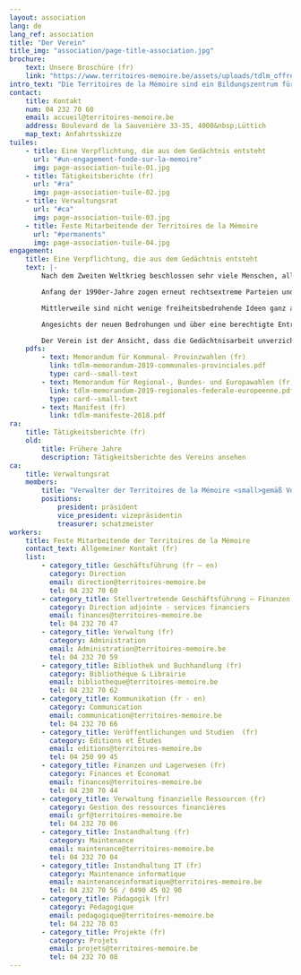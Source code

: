 ```yaml
---
layout: association
lang: de
lang_ref: association
title: "Der Verein"
title_img: "association/page-title-association.jpg"
brochure:
    text: Unsere Broschüre (fr)
    link: "https://www.territoires-memoire.be/assets/uploads/tdlm_offreterritoires_brochuregenerale.pdf"
intro_text: "Die Territoires de la Mémoire sind ein Bildungszentrum für Widerstand und bürgerliche Verantwortung. Um mit Kindern, Jugendlichen und Erwachsenen Gedächtnisarbeit zu leisten, entwickelt der Verein verschiedene Initiativen, die die Vergangenheit vermitteln, zur Achtung anderer aufrufen und die Beteiligung aller am Aufbau einer demokratischen Gesellschaft als Garant der Grundfreiheiten fördern sollen."
contact:
    title: Kontakt
    num: 04 232 70 60
    email: accueil@territoires-memoire.be
    address: Boulevard de la Sauvenière 33-35, 4000&nbsp;Lüttich
    map_text: Anfahrtsskizze
tuiles:
    - title: Eine Verpflichtung, die aus dem Gedächtnis entsteht
      url: "#un-engagement-fonde-sur-la-memoire"
      img: page-association-tuile-01.jpg
    - title: Tätigkeitsberichte (fr)
      url: "#ra"
      img: page-association-tuile-02.jpg
    - title: Verwaltungsrat
      url: "#ca"
      img: page-association-tuile-03.jpg
    - title: Feste Mitarbeitende der Territoires de la Mémoire
      url: "#permanents"
      img: page-association-tuile-04.jpg
engagement:
    title: Eine Verpflichtung, die aus dem Gedächtnis entsteht
    text: |-
        Nach dem Zweiten Weltkrieg beschlossen sehr viele Menschen, alles zu tun, um sicherzustellen, dass sich die Gräuel bewaffneter Konflikte, die Massentötungen und die nationalsozialistischen Konzentrations- und Vernichtungslager nie mehr wiederholen würden.

        Anfang der 1990er-Jahre zogen erneut rechtsextreme Parteien und Bewegungen in demokratisch gewählte Versammlungen im Norden wie auch im Süden des Landes ein.

        Mittlerweile sind nicht wenige freiheitsbedrohende Ideen ganz alltäglich geworden, und einige Menschen behaupten ohne Zögern, dass es all das nie gegeben hat. Was werden wir also tun, wenn die Stimmen der letzten Zeuginnen und Zeugen verstummt sind?

        Angesichts der neuen Bedrohungen und über eine berechtigte Entrüstung hinaus ist es dringend notwendig, dass wir uns tagtäglich engagieren.

        Der Verein ist der Ansicht, dass die Gedächtnisarbeit unverzichtbar ist, um die in der Vergangenheit begangenen Fehler nicht erneut zu machen, um die Welt um uns herum zu verstehen und zu entschlüsseln und um am Aufbau einer solidarischeren Gesellschaft, die den Menschen in den Mittelpunkt aller Anliegen stellt, mitzuwirken.
    pdfs:
        - text: Memorandum für Kommunal- Provinzwahlen (fr)
          link: tdlm-memorandum-2019-communales-provinciales.pdf
          type: card--small-text
        - text: Memorandum für Regional-, Bundes- und Europawahlen (fr)
          link: tdlm-memorandum-2019-regionales-federale-europeenne.pdf
          type: card--small-text
        - text: Manifest (fr) 
          link: tdlm-manifeste-2018.pdf
ra:
    title: Tätigkeitsberichte (fr)
    old:
        title: Frühere Jahre
        description: Tätigkeitsberichte des Vereins ansehen
ca:
    title: Verwaltungsrat
    members:
        title: "Verwalter der Territoires de la Mémoire <small>gemäß Vollversammlung vom 2. September 2020</small>"
        positions:
            president: präsident
            vice_president: vizepräsidentin
            treasurer: schatzmeister
workers:
    title: Feste Mitarbeitende der Territoires de la Mémoire
    contact_text: Allgemeiner Kontakt (fr)
    list:
        - category_title: Geschäftsführung (fr – en)
          category: Direction
          email: direction@territoires-memoire.be
          tel: 04 232 70 60
        - category_title: Stellvertretende Geschäftsführung – Finanzen (fr)
          category: Direction adjointe - services financiers
          email: finances@territoires-memoire.be
          tel: 04 232 70 47
        - category_title: Verwaltung (fr)
          category: Administration
          email: Administration@territoires-memoire.be
          tel: 04 232 70 59
        - category_title: Bibliothek und Buchhandlung (fr)
          category: Bibliothèque & Librairie
          email: bibliotheque@territoires-memoire.be
          tel: 04 232 70 62
        - category_title: Kommunikation (fr - en)
          category: Communication
          email: communication@territoires-memoire.be
          tel: 04 232 70 66
        - category_title: Veröffentlichungen und Studien  (fr)
          category: Éditions et Études
          email: editions@territoires-memoire.be
          tel: 04 250 99 45
        - category_title: Finanzen und Lagerwesen (fr)
          category: Finances et Économat
          email: finances@territoires-memoire.be
          tel: 04 230 70 44
        - category_title: Verwaltung finanzielle Ressourcen (fr)
          category: Gestion des ressources financières
          email: grf@territoires-memoire.be
          tel: 04 232 70 06
        - category_title: Instandhaltung (fr)
          category: Maintenance
          email: maintenance@territoires-memoire.be
          tel: 04 232 70 04
        - category_title: Instandhaltung IT (fr)
          category: Maintenance informatique
          email: maintenanceinformatique@territoires-memoire.be
          tel: 04 232 70 56 / 0490 45 02 90
        - category_title: Pädagogik (fr)
          category: Pédagogique
          email: pedagogique@territoires-memoire.be
          tel: 04 232 70 03
        - category_title: Projekte (fr)
          category: Projets
          email: projets@territoires-memoire.be
          tel: 04 232 70 08
---
```

